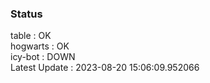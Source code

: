 ### Status


table : OK  
hogwarts : OK  
icy-bot : DOWN  
Latest Update : 2023-08-20 15:06:09.952066
